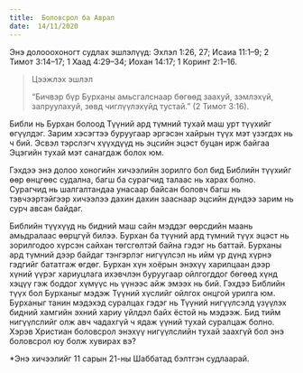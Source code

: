 ```yaml
---
title:  Боловсрол ба Аврал
date:  14/11/2020
---
```


Энэ долооохоногт судлах эшлэлүүд: Эхлэл 1:26, 27; Исаиа 11:1–9; 2 Тимот 3:14–17; 1 Хаад 4:29–34; Иохан 14:17; 1 Коринт 2:1–16.

> <p>Цээжлэх эшлэл</p>
> “Бичвэр бүр Бурханы амьсгалснаар бөгөөд заахуй, зэмлэхүй, залруулахуй, зөвд чиглүүлэхүйд тустай.” (2 Тимот 3:16).

Библи нь Бурхан болоод Түүний ард түмний  тухай маш урт түүхийг өгүүлдэг. Зарим хэсэгтээ буруугаар эргэсэн хайрын түүх мэт үзэгдэх нь ч бий. Эсвэл тэрслэгч хүүхдүүд нь эцсийн эцэст буцан ирж байгаа Эцэгийн тухай мэт санагдаж болох юм.

Гэхдээ энэ долоо хоногийн хичээлийн зорилго бол  бид Библийн түүхийг өөр өнцгөөс судална, багш ба сурагчид талаас нь харах болно. Сурагчид нь шалгалтандаа унасаар байсан боловч багш нь тэвчээртэйгээр хичээлээ дахин дахин зааснаар эцсийн дүндээ зарим нь сурч авсан байдаг.

Библийн түүхүүд нь бидний маш сайн мэддэг өөрсдийн маань амьдралаас өөрцгүй билээ. Бурхан ба түүний ард түмний түүх эцэст нь зорилгодоо хүрсэн сайхан төгсгөлтэй байна гэдэг нь баттай. Бурханы ард түмний дээр байдаг тэнгэрлэг нигүүлсэл нь ийм үр дүнд хүрнэ гэдгийг бататгаж өгдөг. Бурхан хүн хоёрын энэхүү харилцаан дээр хүний үүрэг хариуцлага ихэвчлэн буруугаар ойлгогддог бөгөөд хүнд хэцүү гэж боддог хүмүүс нь үүнээс айж эмээх нь бий. Гэхдээ Библийн түүх бол Бурханыг мэдэж Түүний хүслийг ойлгох онцгой урилга юм. Бурханыг танин мэдэхэд суралцах гэдэг нь Түүний нигүүлсэлд үзүүлэх бидний хамгийн эхний хариу үйлдэл байх ёстой нь мэдээж. Бид тийм нигүүлслийг олж авч чадахгүй ч ядаж үүний тухай суралцаж болно. Хэрэв Христиан боловсрол энэхүү нигүүлслийн тухай заахгүй бол энэ боловсрол юу болж хувирах вэ?

*Энэ хичээлийг 11 сарын 21-ны Шаббатад бэлтгэн судлаарай.
